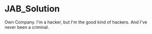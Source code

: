 # JAB_Solution
Own Company. 
I'm a hacker, but I'm the good kind of hackers. And I've never been a criminal.
